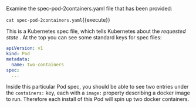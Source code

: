 Examine the spec-pod-2containers.yaml file that has been provided:

`cat spec-pod-2containers.yaml`{{execute}}

This is a Kubernetes spec file, which tells Kubernetes about the _requested state_ . At the top you can see some standard keys for spec files:

```yaml
apiVersion: v1
kind: Pod
metadata:
  name: two-containers
spec:
  ...
```

Inside this particular Pod spec, you should be able to see two entries under the `containers:` key, each with a `image:` property describing a docker image to run. Therefore each install of this Pod will spin up two docker containers.
